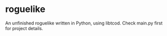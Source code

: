 roguelike
=========
An unfinished roguelike written in Python, using libtcod.
Check main.py first for project details.
